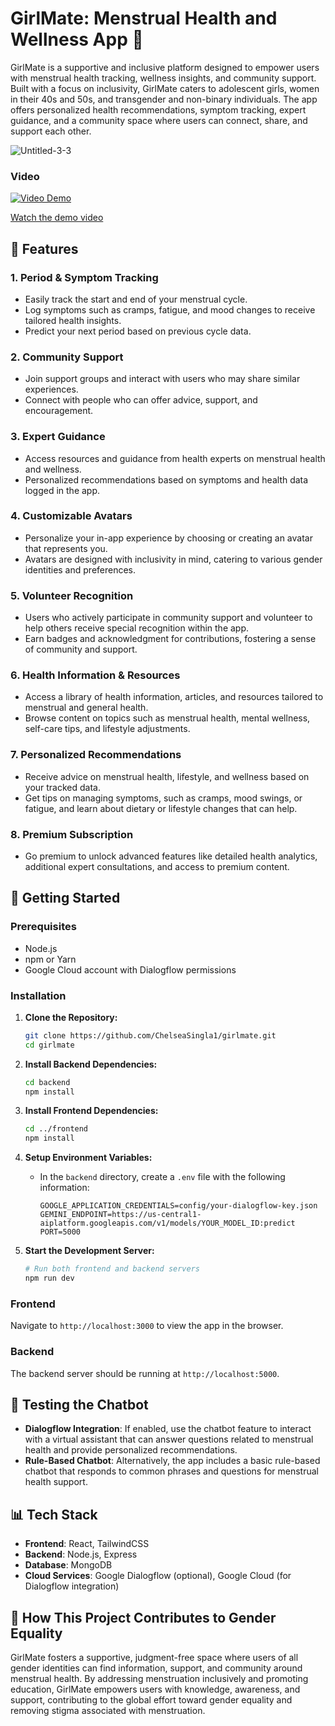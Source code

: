 # GirlMate: Menstrual Health and Wellness App 🌸

GirlMate is a supportive and inclusive platform designed to empower users with menstrual health tracking, wellness insights, and community support. Built with a focus on inclusivity, GirlMate caters to adolescent girls, women in their 40s and 50s, and transgender and non-binary individuals. The app offers personalized health recommendations, symptom tracking, expert guidance, and a community space where users can connect, share, and support each other.

![Untitled-3-3](https://github.com/user-attachments/assets/c2394904-7562-408f-99cb-8c6a28e3fc3b)

### Video

[![Video Demo](https://img.youtube.com/vi/7IMVfs7RSpM/0.jpg)](https://youtu.be/7IMVfs7RSpM)

[Watch the demo video](https://youtu.be/7IMVfs7RSpM) 

## 🌟 Features

### 1. **Period & Symptom Tracking**
   - Easily track the start and end of your menstrual cycle.
   - Log symptoms such as cramps, fatigue, and mood changes to receive tailored health insights.
   - Predict your next period based on previous cycle data.

### 2. **Community Support**
   - Join support groups and interact with users who may share similar experiences.
   - Connect with people who can offer advice, support, and encouragement.

### 3. **Expert Guidance**
   - Access resources and guidance from health experts on menstrual health and wellness.
   - Personalized recommendations based on symptoms and health data logged in the app.

### 4. **Customizable Avatars**
   - Personalize your in-app experience by choosing or creating an avatar that represents you.
   - Avatars are designed with inclusivity in mind, catering to various gender identities and preferences.

### 5. **Volunteer Recognition**
   - Users who actively participate in community support and volunteer to help others receive special recognition within the app.
   - Earn badges and acknowledgment for contributions, fostering a sense of community and support.

### 6. **Health Information & Resources**
   - Access a library of health information, articles, and resources tailored to menstrual and general health.
   - Browse content on topics such as menstrual health, mental wellness, self-care tips, and lifestyle adjustments.

### 7. **Personalized Recommendations**
   - Receive advice on menstrual health, lifestyle, and wellness based on your tracked data.
   - Get tips on managing symptoms, such as cramps, mood swings, or fatigue, and learn about dietary or lifestyle changes that can help.

### 8. **Premium Subscription**
   - Go premium to unlock advanced features like detailed health analytics, additional expert consultations, and access to premium content.

## 🚀 Getting Started

### Prerequisites
- Node.js
- npm or Yarn
- Google Cloud account with Dialogflow permissions

### Installation

1. **Clone the Repository:**
   ```bash
   git clone https://github.com/ChelseaSingla1/girlmate.git
   cd girlmate
   ```

2. **Install Backend Dependencies:**
   ```bash
   cd backend
   npm install
   ```

3. **Install Frontend Dependencies:**
   ```bash
   cd ../frontend
   npm install
   ```

4. **Setup Environment Variables:**
   - In the `backend` directory, create a `.env` file with the following information:

     ```plaintext
     GOOGLE_APPLICATION_CREDENTIALS=config/your-dialogflow-key.json
     GEMINI_ENDPOINT=https://us-central1-aiplatform.googleapis.com/v1/models/YOUR_MODEL_ID:predict
     PORT=5000
     ```

5. **Start the Development Server:**
   ```bash
   # Run both frontend and backend servers
   npm run dev
   ```

### Frontend

Navigate to `http://localhost:3000` to view the app in the browser. 

### Backend

The backend server should be running at `http://localhost:5000`.

## 💬 Testing the Chatbot

- **Dialogflow Integration**: If enabled, use the chatbot feature to interact with a virtual assistant that can answer questions related to menstrual health and provide personalized recommendations.
- **Rule-Based Chatbot**: Alternatively, the app includes a basic rule-based chatbot that responds to common phrases and questions for menstrual health support.

## 📊 Tech Stack

- **Frontend**: React, TailwindCSS
- **Backend**: Node.js, Express
- **Database**: MongoDB
- **Cloud Services**: Google Dialogflow (optional), Google Cloud (for Dialogflow integration)


## 🌈 How This Project Contributes to Gender Equality

GirlMate fosters a supportive, judgment-free space where users of all gender identities can find information, support, and community around menstrual health. By addressing menstruation inclusively and promoting education, GirlMate empowers users with knowledge, awareness, and support, contributing to the global effort toward gender equality and removing stigma associated with menstruation.
